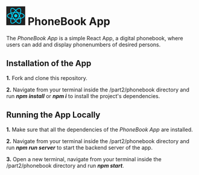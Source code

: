 <h1>
<img src="https://raw.githubusercontent.com/katerina-tziala/fullstackopen2019/master/documentation_images/react_logo.png" alt="react logo" width="50" height="50">
PhoneBook App<br/>
</h1>

The *PhoneBook App* is a simple React App, a digital phonebook, where users can add and display phonenumbers of desired persons.

## Installation of the App
**1.** Fork and clone this repository.

**2.** Navigate from your terminal inside the /part2/phonebook directory and run ***npm install*** or ***npm i*** to install the project's dependencies.

## Running the App Locally
**1.** Make sure that all the dependencies of the *PhoneBook App* are installed.

**2.** Navigate from your terminal inside the /part2/phonebook directory and run ***npm run server*** to start the backend server of the app.

**3.** Open a new terminal, navigate from your terminal inside the /part2/phonebook directory and run ***npm start***.
